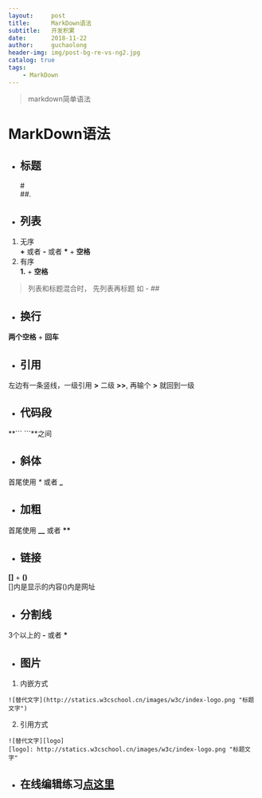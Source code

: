 ```yaml
---
layout:     post
title:      MarkDown语法
subtitle:   开发积累
date:       2018-11-22
author:     guchaolong
header-img: img/post-bg-re-vs-ng2.jpg
catalog: true
tags:
    - MarkDown
---
```

>markdown简单语法
# MarkDown语法
- ## 标题  
    \#  
    \##.

- ## 列表
1. 无序  
__+__ 或者 __-__ 或者 __\*__ + __空格__
2. 有序  
__1.__ + __空格__
> 列表和标题混合时， 先列表再标题 如  - ##

- ## 换行
**两个空格** + __回车__

- ## 引用
左边有一条竖线，一级引用 __\>__  二级 __\>>__, 再输个 __\>__ 就回到一级

- ## 代码段
**\```  ```**之间 


- ## 斜体
首尾使用 _\*_ 或者 **\_**

- ## 加粗
首尾使用 **\_\_** 或者 __\*\*__




- ## 链接
__\[]__ + __()__  
[]内是显示的内容()内是网址

- ## 分割线
3个以上的 __-__ 或者 __\*__

- ## 图片
1. 内嵌方式  
```
![替代文字](http://statics.w3cschool.cn/images/w3c/index-logo.png "标题文字")
```  
2. 引用方式
```
![替代文字][logo]
[logo]: http://statics.w3cschool.cn/images/w3c/index-logo.png "标题文字"
```

- ## 在线编辑练习[点这里](https://1024tools.com/markdown)


